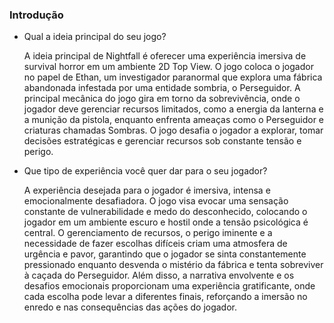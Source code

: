 ### Introdução

- Qual a ideia principal do seu jogo?
  
  A ideia principal de Nightfall é oferecer uma experiência imersiva de survival horror em um ambiente 2D Top View. O jogo coloca o jogador no papel de Ethan, um investigador paranormal que explora uma fábrica abandonada infestada por uma entidade sombria, o Perseguidor. A principal mecânica do jogo gira em torno da sobrevivência, onde o jogador deve gerenciar recursos limitados, como a energia da lanterna e a munição da pistola, enquanto enfrenta ameaças como o Perseguidor e criaturas chamadas Sombras. O jogo desafia o jogador a explorar, tomar decisões estratégicas e gerenciar recursos sob constante tensão e perigo.
- Que tipo de experiência você quer dar para o seu jogador?
  
    A experiência desejada para o jogador é imersiva, intensa e emocionalmente desafiadora. O jogo visa evocar uma sensação constante de vulnerabilidade e medo do desconhecido, colocando o jogador em um ambiente escuro e hostil onde a tensão psicológica é central. O gerenciamento de recursos, o perigo iminente e a necessidade de fazer escolhas difíceis criam uma atmosfera de urgência e pavor, garantindo que o jogador se sinta constantemente pressionado enquanto desvenda o mistério da fábrica e tenta sobreviver à caçada do Perseguidor. Além disso, a narrativa envolvente e os desafios emocionais proporcionam uma experiência gratificante, onde cada escolha pode levar a diferentes finais, reforçando a imersão no enredo e nas consequências das ações do jogador.
    
